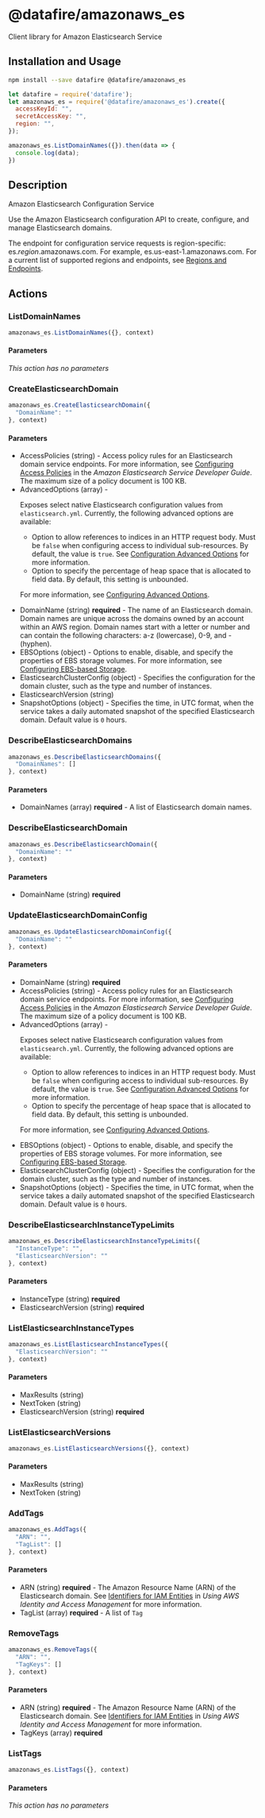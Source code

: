 # @datafire/amazonaws_es

Client library for Amazon Elasticsearch Service

## Installation and Usage
```bash
npm install --save datafire @datafire/amazonaws_es
```

```js
let datafire = require('datafire');
let amazonaws_es = require('@datafire/amazonaws_es').create({
  accessKeyId: "",
  secretAccessKey: "",
  region: "",
});

amazonaws_es.ListDomainNames({}).then(data => {
  console.log(data);
})
```

## Description
<fullname>Amazon Elasticsearch Configuration Service</fullname> <p>Use the Amazon Elasticsearch configuration API to create, configure, and manage Elasticsearch domains.</p> <p>The endpoint for configuration service requests is region-specific: es.<i>region</i>.amazonaws.com. For example, es.us-east-1.amazonaws.com. For a current list of supported regions and endpoints, see <a href="http://docs.aws.amazon.com/general/latest/gr/rande.html#elasticsearch-service-regions" target="_blank">Regions and Endpoints</a>.</p>

## Actions
### ListDomainNames



```js
amazonaws_es.ListDomainNames({}, context)
```

#### Parameters
*This action has no parameters*

### CreateElasticsearchDomain



```js
amazonaws_es.CreateElasticsearchDomain({
  "DomainName": ""
}, context)
```

#### Parameters
* AccessPolicies (string) - Access policy rules for an Elasticsearch domain service endpoints. For more information, see <a href="http://docs.aws.amazon.com/elasticsearch-service/latest/developerguide/es-createupdatedomains.html#es-createdomain-configure-access-policies" target="_blank">Configuring Access Policies</a> in the <i>Amazon Elasticsearch Service Developer Guide</i>. The maximum size of a policy document is 100 KB.
* AdvancedOptions (array) - <p> Exposes select native Elasticsearch configuration values from <code>elasticsearch.yml</code>. Currently, the following advanced options are available:</p> <ul> <li>Option to allow references to indices in an HTTP request body. Must be <code>false</code> when configuring access to individual sub-resources. By default, the value is <code>true</code>. See <a href="http://docs.aws.amazon.com/elasticsearch-service/latest/developerguide/es-createupdatedomains.html#es-createdomain-configure-advanced-options" target="_blank">Configuration Advanced Options</a> for more information.</li> <li>Option to specify the percentage of heap space that is allocated to field data. By default, this setting is unbounded.</li> </ul> <p>For more information, see <a href="http://docs.aws.amazon.com/elasticsearch-service/latest/developerguide/es-createupdatedomains.html#es-createdomain-configure-advanced-options">Configuring Advanced Options</a>.</p>
* DomainName (string) **required** - The name of an Elasticsearch domain. Domain names are unique across the domains owned by an account within an AWS region. Domain names start with a letter or number and can contain the following characters: a-z (lowercase), 0-9, and - (hyphen).
* EBSOptions (object) - Options to enable, disable, and specify the properties of EBS storage volumes. For more information, see <a href="http://docs.aws.amazon.com/elasticsearch-service/latest/developerguide/es-createupdatedomains.html#es-createdomain-configure-ebs" target="_blank"> Configuring EBS-based Storage</a>.
* ElasticsearchClusterConfig (object) - Specifies the configuration for the domain cluster, such as the type and number of instances.
* ElasticsearchVersion (string)
* SnapshotOptions (object) - Specifies the time, in UTC format, when the service takes a daily automated snapshot of the specified Elasticsearch domain. Default value is <code>0</code> hours.

### DescribeElasticsearchDomains



```js
amazonaws_es.DescribeElasticsearchDomains({
  "DomainNames": []
}, context)
```

#### Parameters
* DomainNames (array) **required** - A list of Elasticsearch domain names.

### DescribeElasticsearchDomain



```js
amazonaws_es.DescribeElasticsearchDomain({
  "DomainName": ""
}, context)
```

#### Parameters
* DomainName (string) **required**

### UpdateElasticsearchDomainConfig



```js
amazonaws_es.UpdateElasticsearchDomainConfig({
  "DomainName": ""
}, context)
```

#### Parameters
* DomainName (string) **required**
* AccessPolicies (string) - Access policy rules for an Elasticsearch domain service endpoints. For more information, see <a href="http://docs.aws.amazon.com/elasticsearch-service/latest/developerguide/es-createupdatedomains.html#es-createdomain-configure-access-policies" target="_blank">Configuring Access Policies</a> in the <i>Amazon Elasticsearch Service Developer Guide</i>. The maximum size of a policy document is 100 KB.
* AdvancedOptions (array) - <p> Exposes select native Elasticsearch configuration values from <code>elasticsearch.yml</code>. Currently, the following advanced options are available:</p> <ul> <li>Option to allow references to indices in an HTTP request body. Must be <code>false</code> when configuring access to individual sub-resources. By default, the value is <code>true</code>. See <a href="http://docs.aws.amazon.com/elasticsearch-service/latest/developerguide/es-createupdatedomains.html#es-createdomain-configure-advanced-options" target="_blank">Configuration Advanced Options</a> for more information.</li> <li>Option to specify the percentage of heap space that is allocated to field data. By default, this setting is unbounded.</li> </ul> <p>For more information, see <a href="http://docs.aws.amazon.com/elasticsearch-service/latest/developerguide/es-createupdatedomains.html#es-createdomain-configure-advanced-options">Configuring Advanced Options</a>.</p>
* EBSOptions (object) - Options to enable, disable, and specify the properties of EBS storage volumes. For more information, see <a href="http://docs.aws.amazon.com/elasticsearch-service/latest/developerguide/es-createupdatedomains.html#es-createdomain-configure-ebs" target="_blank"> Configuring EBS-based Storage</a>.
* ElasticsearchClusterConfig (object) - Specifies the configuration for the domain cluster, such as the type and number of instances.
* SnapshotOptions (object) - Specifies the time, in UTC format, when the service takes a daily automated snapshot of the specified Elasticsearch domain. Default value is <code>0</code> hours.

### DescribeElasticsearchInstanceTypeLimits



```js
amazonaws_es.DescribeElasticsearchInstanceTypeLimits({
  "InstanceType": "",
  "ElasticsearchVersion": ""
}, context)
```

#### Parameters
* InstanceType (string) **required**
* ElasticsearchVersion (string) **required**

### ListElasticsearchInstanceTypes



```js
amazonaws_es.ListElasticsearchInstanceTypes({
  "ElasticsearchVersion": ""
}, context)
```

#### Parameters
* MaxResults (string)
* NextToken (string)
* ElasticsearchVersion (string) **required**

### ListElasticsearchVersions



```js
amazonaws_es.ListElasticsearchVersions({}, context)
```

#### Parameters
* MaxResults (string)
* NextToken (string)

### AddTags



```js
amazonaws_es.AddTags({
  "ARN": "",
  "TagList": []
}, context)
```

#### Parameters
* ARN (string) **required** - The Amazon Resource Name (ARN) of the Elasticsearch domain. See <a href="http://docs.aws.amazon.com/IAM/latest/UserGuide/index.html?Using_Identifiers.html" target="_blank">Identifiers for IAM Entities</a> in <i>Using AWS Identity and Access Management</i> for more information.
* TagList (array) **required** - A list of <code>Tag</code> 

### RemoveTags



```js
amazonaws_es.RemoveTags({
  "ARN": "",
  "TagKeys": []
}, context)
```

#### Parameters
* ARN (string) **required** - The Amazon Resource Name (ARN) of the Elasticsearch domain. See <a href="http://docs.aws.amazon.com/IAM/latest/UserGuide/index.html?Using_Identifiers.html" target="_blank">Identifiers for IAM Entities</a> in <i>Using AWS Identity and Access Management</i> for more information.
* TagKeys (array) **required**

### ListTags



```js
amazonaws_es.ListTags({}, context)
```

#### Parameters
*This action has no parameters*

